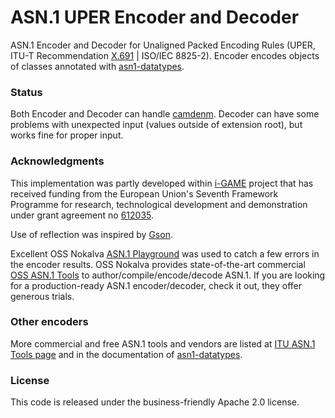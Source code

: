 # ASN.1 UPER Encoder and Decoder

ASN.1 Encoder and Decoder for Unaligned Packed Encoding Rules (UPER, ITU-T Recommendation [X.691](http://www.itu.int/rec/T-REC-X.691/en) | ISO/IEC 8825-2). Encoder encodes objects of classes annotated with [asn1-datatypes](https://github.com/alexvoronov/geonetworking/tree/master/asn1-datatypes).


### Status
Both Encoder and Decoder can handle [camdenm](https://github.com/alexvoronov/geonetworking/tree/master/camdenm). Decoder can have some problems with unexpected input (values outside of extension root), but works fine for proper input.


### Acknowledgments
This implementation was partly developed within [i-GAME](http://gcdc.net/i-game) project that has received funding from the European Union's Seventh Framework Programme for research, technological development and demonstration under grant agreement no [612035](http://cordis.europa.eu/project/rcn/110506_en.html).

Use of reflection was inspired by [Gson](https://code.google.com/p/google-gson/).

Excellent OSS Nokalva [ASN.1 Playground](http://asn1-playground.oss.com/) was used to catch a few errors in the encoder results. OSS Nokalva provides state-of-the-art commercial [OSS ASN.1 Tools](http://www.oss.com/asn1/products/asn1-java/asn1-java.html) to author/compile/encode/decode ASN.1. If you are looking for a production-ready ASN.1 encoder/decoder, check it out, they offer generous trials. 


### Other encoders

More commercial and free ASN.1 tools and vendors are listed at [ITU ASN.1 Tools page](http://www.itu.int/en/ITU-T/asn1/Pages/Tools.aspx) and in the documentation of [asn1-datatypes](https://github.com/alexvoronov/geonetworking/tree/master/asn1-datatypes).


### License
This code is released under the business-friendly Apache 2.0 license.
